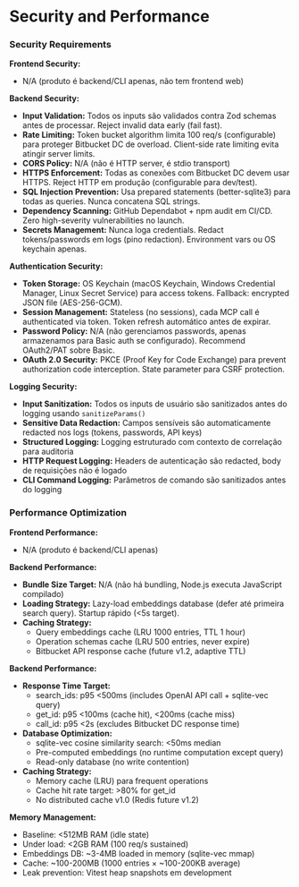 # Security and Performance

### Security Requirements

**Frontend Security:**
- N/A (produto é backend/CLI apenas, não tem frontend web)

**Backend Security:**
- **Input Validation:** Todos os inputs são validados contra Zod schemas antes de processar. Reject invalid data early (fail fast).
- **Rate Limiting:** Token bucket algorithm limita 100 req/s (configurable) para proteger Bitbucket DC de overload. Client-side rate limiting evita atingir server limits.
- **CORS Policy:** N/A (não é HTTP server, é stdio transport)
- **HTTPS Enforcement:** Todas as conexões com Bitbucket DC devem usar HTTPS. Reject HTTP em produção (configurable para dev/test).
- **SQL Injection Prevention:** Usa prepared statements (better-sqlite3) para todas as queries. Nunca concatena SQL strings.
- **Dependency Scanning:** GitHub Dependabot + npm audit em CI/CD. Zero high-severity vulnerabilities no launch.
- **Secrets Management:** Nunca loga credentials. Redact tokens/passwords em logs (pino redaction). Environment vars ou OS keychain apenas.

**Authentication Security:**
- **Token Storage:** OS Keychain (macOS Keychain, Windows Credential Manager, Linux Secret Service) para access tokens. Fallback: encrypted JSON file (AES-256-GCM).
- **Session Management:** Stateless (no sessions), cada MCP call é authenticated via token. Token refresh automático antes de expirar.
- **Password Policy:** N/A (não gerenciamos passwords, apenas armazenamos para Basic auth se configurado). Recommend OAuth2/PAT sobre Basic.
- **OAuth 2.0 Security:** PKCE (Proof Key for Code Exchange) para prevent authorization code interception. State parameter para CSRF protection.

**Logging Security:**
- **Input Sanitization:** Todos os inputs de usuário são sanitizados antes do logging usando `sanitizeParams()`
- **Sensitive Data Redaction:** Campos sensíveis são automaticamente redacted nos logs (tokens, passwords, API keys)
- **Structured Logging:** Logging estruturado com contexto de correlação para auditoria
- **HTTP Request Logging:** Headers de autenticação são redacted, body de requisições não é logado
- **CLI Command Logging:** Parâmetros de comando são sanitizados antes do logging

### Performance Optimization

**Frontend Performance:**
- N/A (produto é backend/CLI apenas)

**Backend Performance:**
- **Bundle Size Target:** N/A (não há bundling, Node.js executa JavaScript compilado)
- **Loading Strategy:** Lazy-load embeddings database (defer até primeira search query). Startup rápido (<5s target).
- **Caching Strategy:** 
  - Query embeddings cache (LRU 1000 entries, TTL 1 hour)
  - Operation schemas cache (LRU 500 entries, never expire)
  - Bitbucket API response cache (future v1.2, adaptive TTL)

**Backend Performance:**
- **Response Time Target:** 
  - search_ids: p95 <500ms (includes OpenAI API call + sqlite-vec query)
  - get_id: p95 <100ms (cache hit), <200ms (cache miss)
  - call_id: p95 <2s (excludes Bitbucket DC response time)
- **Database Optimization:** 
  - sqlite-vec cosine similarity search: <50ms median
  - Pre-computed embeddings (no runtime computation except query)
  - Read-only database (no write contention)
- **Caching Strategy:** 
  - Memory cache (LRU) para frequent operations
  - Cache hit rate target: >80% for get_id
  - No distributed cache v1.0 (Redis future v1.2)

**Memory Management:**
- Baseline: <512MB RAM (idle state)
- Under load: <2GB RAM (100 req/s sustained)
- Embeddings DB: ~3-4MB loaded in memory (sqlite-vec mmap)
- Cache: ~100-200MB (1000 entries × ~100-200KB average)
- Leak prevention: Vitest heap snapshots em development

